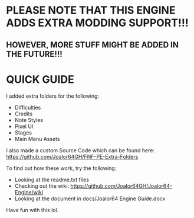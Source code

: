 # PLEASE NOTE THAT THIS ENGINE ADDS EXTRA MODDING SUPPORT!!!
## HOWEVER, MORE STUFF MIGHT BE ADDED IN THE FUTURE!!!

# QUICK GUIDE

I added extra folders for the following:
* Difficulties
* Credits
* Note Styles
* Pixel UI
* Stages
* Main Menu Assets

I also made a custom Source Code which can be found here: https://github.com/Joalor64GH/FNF-PE-Extra-Folders

To find out how these work, try the following:

* Looking at the readme.txt files
* Checking out the wiki: https://github.com/Joalor64GH/Joalor64-Engine/wiki
* Looking at the document in docs/Joalor64 Engine Guide.docx

Have fun with this lol.
